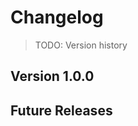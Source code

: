 # Changelog

> TODO: Version history

## Version 1.0.0
<!-- TODO: Initial release notes -->

## Future Releases
<!-- TODO: Planned features -->
